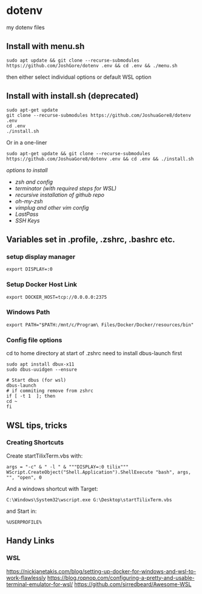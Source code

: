 # dotenv
my dotenv files

## Install with menu.sh
```
sudo apt update && git clone --recurse-submodules https://github.com/JoshGore/dotenv .env && cd .env && ./menu.sh
```
then either select individual options or default WSL option

## Install with install.sh (deprecated)

```
sudo apt-get update
git clone --recurse-submodules https://github.com/JoshuaGore8/dotenv .env
cd .env
./install.sh
```
Or in a one-liner
```
sudo apt-get update && git clone --recurse-submodules https://github.com/JoshuaGore8/dotenv .env && cd .env && ./install.sh
```
*options to install*
* *zsh and config*
* *terminator (with required steps for WSL)*
* *recursive installation of github repo*
* *oh-my-zsh*
* *vimplug and other vim config*
* *LastPass*
* *SSH Keys*
## Variables set in .profile, .zshrc, .bashrc etc.
### setup display manager
```
export DISPLAY=:0
```
### Setup Docker Host Link
```
export DOCKER_HOST=tcp://0.0.0.0:2375
```
### Windows Path
```
export PATH="$PATH:/mnt/c/Program\ Files/Docker/Docker/resources/bin"
```
### Config file options
cd to home directory at start of .zshrc
need to install dbus-launch first
```
sudo apt install dbux-x11
sudo dbus-uuidgen --ensure
```
```
# Start dbus (for wsl)
dbus-launch
# if commiting remove from zshrc
if [ -t 1  ]; then  
cd ~
fi  
```

## WSL tips, tricks
### Creating Shortcuts
Create startTilixTerm.vbs with:
```
args = "-c" & " -l " & """DISPLAY=:0 tilix"""
WScript.CreateObject("Shell.Application").ShellExecute "bash", args, "", "open", 0
```
And a windows shortcut with
Target:
```
C:\Windows\System32\wscript.exe G:\Desktop\startTilixTerm.vbs
```
and Start in:
```
%USERPROFILE%
```
## Handy Links
### WSL
https://nickjanetakis.com/blog/setting-up-docker-for-windows-and-wsl-to-work-flawlessly
https://blog.ropnop.com/configuring-a-pretty-and-usable-terminal-emulator-for-wsl/
https://github.com/sirredbeard/Awesome-WSL
